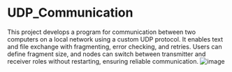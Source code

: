 # UDP_Communication
This project develops a program for communication between two computers on a local network using a custom UDP protocol. It enables text and file exchange with fragmenting, error checking, and retries. Users can define fragment size, and nodes can switch between transmitter and receiver roles without restarting, ensuring reliable communication.
![image](https://github.com/Akshaj-Jauhri/UDP_Communication/assets/86787922/365f5e33-1637-4966-8245-86535a6f3073)
